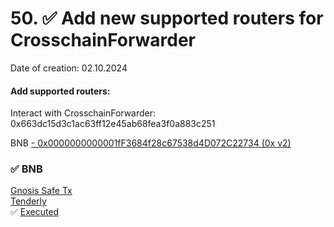 # 50. ✅  Add new supported routers for CrosschainForwarder
Date of creation: 02.10.2024

#### Add supported routers:
Interact with CrosschainForwarder: 0x663dc15d3c1ac63ff12e45ab68fea3f0a883c251

BNB
[- 0x0000000000001fF3684f28c67538d4D072C22734 (0x v2)](https://0x.org/docs/introduction/0x-cheat-sheet)


### ✅  BNB   
[Gnosis Safe Tx](https://app.safe.global/transactions/tx?id=multisig_0xA52842cD43fA8c4B6660E443194769531d45b265_0xa030ca9f92dcb67d36c67ac580dae372be84794f0d6e93f111c25b7ba5a8df77&safe=bnb:0xA52842cD43fA8c4B6660E443194769531d45b265)    
[Tenderly](https://dashboard.tenderly.co/public/safe/safe-apps/simulator/7e830930-3833-4156-8bac-7629d1711454)    
✅  [Executed](https://bscscan.com/tx/0xece40d0e3201a52b10012a0f536f45af6dd21ee3b8faaa28cafbaf8e5fda2ad0)
